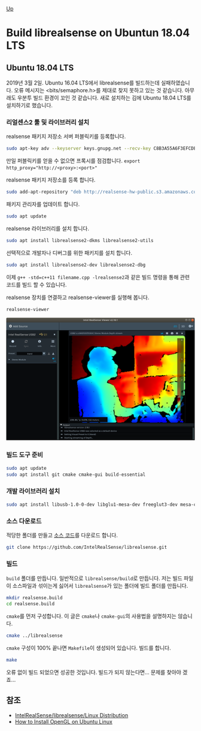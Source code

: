 [Up](./index.md)

# Build librealsense on Ubuntun 18.04 LTS

## Ubuntu 18.04 LTS

2019년 3월 2일. Ubuntu 16.04 LTS에서 librealsense를 빌드하는데 실패하였습니다. 오류 메시지는 <bits/semaphore.h>를 제대로 찾지 못하고 있는 것 같습니다. 아무래도 우분투 빌드 환경이 꼬인 것 같습니다. 새로 설치하는 김에 Ubuntu 18.04 LTS를 설치하기로 했습니다.

### 리얼센스2 툴 및 라이브러리 설치

realsense 패키지 저장소 서버 퍼블릭키를 등록합니다.

```sh
sudo apt-key adv --keyserver keys.gnupg.net --recv-key C8B3A55A6F3EFCDE || sudo apt-key adv --keyserver hkp://keyserver.ubuntu.com:80 --recv-key C8B3A55A6F3EFCDE
```

만일 퍼블릭키를 얻을 수 없으면 프록시를 점검합니다. `export http_proxy="http://<proxy>:<port>"`

realsense 패키지 저장소를 등록 합니다.

``` sh
sudo add-apt-repository "deb http://realsense-hw-public.s3.amazonaws.com/Debian/apt-repo bionic main" -u
```

패키지 관리자를 업데이트 합니다.

```sh
sudo apt update
```

realsense 라이브러리를 설치 합니다.

```sh
sudo apt install librealsense2-dkms librealsense2-utils
```

선택적으로 개발자나 디버그를 위한 패키지를 설치 합니다.

```sh
sudo apt install librealsense2-dev librealsense2-dbg
```

이제 `g++ -std=c++11 filename.cpp -lrealsense2`과 같은 빌드 명령을 통해 관련 코드를 빌드 할 수 있습니다.

realsense 장치를 연결하고 realsense-viewer를 실행해 봅니다.

```sh
realsense-viewer
```

![1551538118506](build_librealsense_ubuntu_1604.assets/1551538118506.png)

### 빌드 도구 준비

```sh
sudo apt update
sudo apt install git cmake cmake-gui build-essential
```

### 개발 라이브러리 설치

```sh
sudo apt install libusb-1.0-0-dev libglu1-mesa-dev freeglut3-dev mesa-common-dev
```

### 소스 다운로드

적당한 폴더를 만들고 [소스 코드](https://github.com/IntelRealSense/librealsense)를 다운로드 합니다.

```sh
git clone https://github.com/IntelRealSense/librealsense.git
```

### 빌드

`build` 폴더를 만듭니다. 일반적으로 `librealsense/build`로 만듭니다. 저는 빌드 파일이 소스파일과 섞이는게 싫어서 `librealsense`가 있는 폴더에 빌드 폴더를 만듭니다. 

```sh
mkdir realsense.build
cd realsense.build
```

`cmake`를 먼저 구성합니다. 이 글은 `cmake`나 `cmake-gui`의 사용법을 설명하지는 않습니다.

```sh
cmake ../librealsense
```

`cmake` 구성이 100% 끝나면 `Makefile`이 생성되어 있습니다. 빌드를 합니다.

```sh
make
```

오류 없이 빌드 되었으면 성공한 것입니다. 빌드가 되지 않는다면... 문제를 찾아야 겠죠...

## 참조

- [IntelRealSense/librealsense/Linux Distribution](https://github.com/IntelRealSense/librealsense/blob/master/doc/distribution_linux.md)
- [How to Install OpenGL on Ubuntu Linux](http://www.codebind.com/linux-tutorials/install-opengl-ubuntu-linux/)